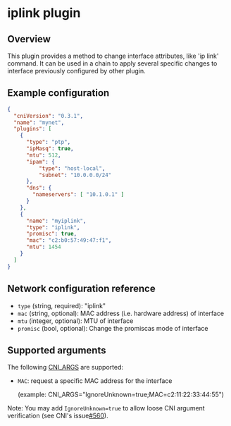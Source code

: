 # iplink plugin

## Overview

This plugin provides a method to change interface attributes, like 'ip link' command.
It can be used in a chain to apply several specific changes to interface previously configured
by other plugin.

## Example configuration

```json
{
  "cniVersion": "0.3.1",
  "name": "mynet",
  "plugins": [
    {
      "type": "ptp",
      "ipMasq": true,
      "mtu": 512,
      "ipam": {
          "type": "host-local",
          "subnet": "10.0.0.0/24"
      },
      "dns": {
        "nameservers": [ "10.1.0.1" ]
      }
    },
    {
      "name": "myiplink",
      "type": "iplink",
      "promisc": true,
      "mac": "c2:b0:57:49:47:f1",
      "mtu": 1454
    }
  ]
}
```

## Network configuration reference

* `type` (string, required): "iplink"
* `mac` (string, optional): MAC address (i.e. hardware address) of interface
* `mtu` (integer, optional): MTU of interface
* `promisc` (bool, optional): Change the promiscas mode of interface

## Supported arguments
The following [CNI_ARGS](https://github.com/containernetworking/cni/blob/master/SPEC.md#parameters) are supported:

* `MAC`: request a specific MAC address for the interface 

    (example: CNI_ARGS="IgnoreUnknown=true;MAC=c2:11:22:33:44:55")

Note: You may add `IgnoreUnknown=true` to allow loose CNI argument verification (see CNI's issue[#560](https://github.com/containernetworking/cni/issues/560)).
